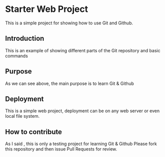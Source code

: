 # Starter Web Project

This is a simple project for showing how to use Git and Github.

## Introduction

This is an example of showing different parts of the Git repository and basic commands

## Purpose

As we can see above, the main purpose is to learn Git & Github

## Deployment

This is a simple web project, deployment can be on any web server or even local file system.

## How to contribute

As I said , this is only a testing project for learning Git & Github
Please fork this repository and then issue Pull Requests for review.

<!-- 
2023-Git 
-->